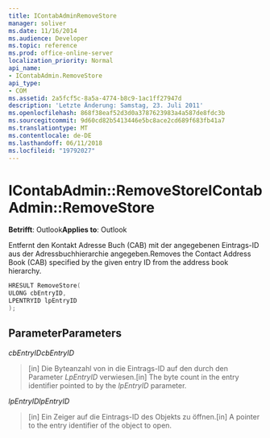```yaml
---
title: IContabAdminRemoveStore
manager: soliver
ms.date: 11/16/2014
ms.audience: Developer
ms.topic: reference
ms.prod: office-online-server
localization_priority: Normal
api_name:
- IContabAdmin.RemoveStore
api_type:
- COM
ms.assetid: 2a5fcf5c-8a5a-4774-b8c9-1ac1ff27947d
description: 'Letzte Änderung: Samstag, 23. Juli 2011'
ms.openlocfilehash: 868f38eaf52d3d0a3787623983a4a587de8fdc3b
ms.sourcegitcommit: 9d60cd82b5413446e5bc8ace2cd689f683fb41a7
ms.translationtype: MT
ms.contentlocale: de-DE
ms.lasthandoff: 06/11/2018
ms.locfileid: "19792027"
---
```

# <a name="icontabadminremovestore"></a><span data-ttu-id="aaf2c-103">IContabAdmin::RemoveStore</span><span class="sxs-lookup"><span data-stu-id="aaf2c-103">IContabAdmin::RemoveStore</span></span>

  
  
<span data-ttu-id="aaf2c-104">**Betrifft**: Outlook</span><span class="sxs-lookup"><span data-stu-id="aaf2c-104">**Applies to**: Outlook</span></span> 
  
<span data-ttu-id="aaf2c-105">Entfernt den Kontakt Adresse Buch (CAB) mit der angegebenen Eintrags-ID aus der Adressbuchhierarchie angegeben.</span><span class="sxs-lookup"><span data-stu-id="aaf2c-105">Removes the Contact Address Book (CAB) specified by the given entry ID from the address book hierarchy.</span></span>
  
```cpp
HRESULT RemoveStore(
ULONG cbEntryID, 
LPENTRYID lpEntryID
);
```

## <a name="parameters"></a><span data-ttu-id="aaf2c-106">Parameter</span><span class="sxs-lookup"><span data-stu-id="aaf2c-106">Parameters</span></span>

 <span data-ttu-id="aaf2c-107">_cbEntryID_</span><span class="sxs-lookup"><span data-stu-id="aaf2c-107">_cbEntryID_</span></span>
  
> <span data-ttu-id="aaf2c-108">[in] Die Byteanzahl von in die Eintrags-ID auf den durch den Parameter _LpEntryID_ verwiesen.</span><span class="sxs-lookup"><span data-stu-id="aaf2c-108">[in] The byte count in the entry identifier pointed to by the  _lpEntryID_ parameter.</span></span> 
    
 <span data-ttu-id="aaf2c-109">_lpEntryID_</span><span class="sxs-lookup"><span data-stu-id="aaf2c-109">_lpEntryID_</span></span>
  
> <span data-ttu-id="aaf2c-110">[in] Ein Zeiger auf die Eintrags-ID des Objekts zu öffnen.</span><span class="sxs-lookup"><span data-stu-id="aaf2c-110">[in] A pointer to the entry identifier of the object to open.</span></span>
    

